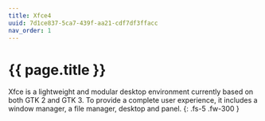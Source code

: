 ```yaml
---
title: Xfce4
uuid: 7d1ce837-5ca7-439f-aa21-cdf7df3ffacc
nav_order: 1
---
```


# {{ page.title }}

Xfce is a lightweight and modular desktop environment currently based on both GTK 2 and GTK 3. To provide a complete user experience, it includes a window manager, a file manager, desktop and panel.
{: .fs-5 .fw-300 }
